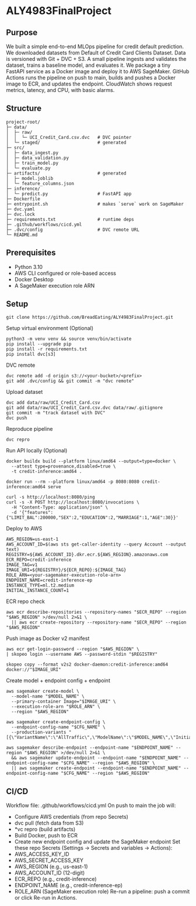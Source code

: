 # ALY4983FinalProject
## Purpose
We built a simple end-to-end MLOps pipeline for credit default prediction. We downloaded datasets from Default of Credit Card Clients Dataset. Data is versioned with Git + DVC + S3. A small pipeline ingests and validates the dataset, trains a baseline model, and evaluates it. We package a tiny FastAPI service as a Docker image and deploy it to AWS SageMaker. GitHub Actions runs the pipeline on push to main, builds and pushes a Docker image to ECR, and updates the endpoint. CloudWatch shows request metrics, latency, and CPU, with basic alarms. 
## Structure
```
project-root/
├─ data/
│  ├─ raw/
│  │  └─ UCI_Credit_Card.csv.dvc   # DVC pointer
│  └─ staged/                      # generated
├─ src/
│  ├─ data_ingest.py
│  ├─ data_validation.py
│  ├─ train_model.py
│  └─ evaluate.py
├─ artifacts/                      # generated
│  ├─ model.joblib
│  └─ feature_columns.json
├─ inference/
│  └─ predict.py                   # FastAPI app
├─ Dockerfile
├─ entrypoint.sh                   # makes `serve` work on SageMaker
├─ dvc.yaml
├─ dvc.lock
├─ requirements.txt                # runtime deps
├─ .github/workflows/cicd.yml
├─ .dvc/config                     # DVC remote URL
└─ README.md
```
## Prerequisites
* Python 3.10
* AWS CLI configured or role-based access
* Docker Desktop
* A SageMaker execution role ARN
## Setup
```
git clone https://github.com/BreadEating/ALY4983FinalProject.git
```
Setup virtual environment (Optional)
```
python3 -m venv venv && source venv/bin/activate
pip install --upgrade pip
pip install -r requirements.txt
pip install dvc[s3]
```
DVC remote
```
dvc remote add -d origin s3://<your-bucket>/<prefix>
git add .dvc/config && git commit -m "dvc remote"
```
Upload dataset
```
dvc add data/raw/UCI_Credit_Card.csv
git add data/raw/UCI_Credit_Card.csv.dvc data/raw/.gitignore
git commit -m "track dataset with DVC"
dvc push
```
Reproduce pipeline
```
dvc repro
```
Run API locally (Optional)
```
docker buildx build --platform linux/amd64 --output=type=docker \
  --attest type=provenance,disabled=true \
  -t credit-inference:amd64 .

docker run --rm --platform linux/amd64 -p 8080:8080 credit-inference:amd64 serve

curl -s http://localhost:8080/ping
curl -s -X POST http://localhost:8080/invocations \
  -H "Content-Type: application/json" \
  -d '{"features":{"LIMIT_BAL":200000,"SEX":2,"EDUCATION":2,"MARRIAGE":1,"AGE":30}}'
```
Deploy to AWS
```
AWS_REGION=us-east-1
AWS_ACCOUNT_ID=$(aws sts get-caller-identity --query Account --output text)
REGISTRY=${AWS_ACCOUNT_ID}.dkr.ecr.${AWS_REGION}.amazonaws.com
ECR_REPO=credit-inference
IMAGE_TAG=v1
IMAGE_URI=${REGISTRY}/${ECR_REPO}:${IMAGE_TAG}
ROLE_ARN=<your-sagemaker-execution-role-arn>
ENDPOINT_NAME=credit-inference-ep
INSTANCE_TYPE=ml.t2.medium
INITIAL_INSTANCE_COUNT=1
```
ECR repo check
```
aws ecr describe-repositories --repository-names "$ECR_REPO" --region "$AWS_REGION" >/dev/null 2>&1 \
  || aws ecr create-repository --repository-name "$ECR_REPO" --region "$AWS_REGION"
```
Push image as Docker v2 manifest
```
aws ecr get-login-password --region "$AWS_REGION" \
| skopeo login --username AWS --password-stdin "$REGISTRY"

skopeo copy --format v2s2 docker-daemon:credit-inference:amd64 docker://"$IMAGE_URI"
```
Create model + endpoint config + endpoint
```
aws sagemaker create-model \
  --model-name "$MODEL_NAME" \
  --primary-container Image="$IMAGE_URI" \
  --execution-role-arn "$ROLE_ARN" \
  --region "$AWS_REGION"

aws sagemaker create-endpoint-config \
  --endpoint-config-name "$CFG_NAME" \
  --production-variants "[{\"VariantName\":\"AllTraffic\",\"ModelName\":\"$MODEL_NAME\",\"InitialInstanceCount\":${INITIAL_INSTANCE_COUNT},\"InstanceType\":\"$INSTANCE_TYPE\"}]"

aws sagemaker describe-endpoint --endpoint-name "$ENDPOINT_NAME" --region "$AWS_REGION" >/dev/null 2>&1 \
  && aws sagemaker update-endpoint --endpoint-name "$ENDPOINT_NAME" --endpoint-config-name "$CFG_NAME" --region "$AWS_REGION" \
  || aws sagemaker create-endpoint --endpoint-name "$ENDPOINT_NAME" --endpoint-config-name "$CFG_NAME" --region "$AWS_REGION"
```
## CI/CD
Workflow file: .github/workflows/cicd.yml
On push to main the job will:
* Configure AWS credentials (from repo Secrets)
* dvc pull (fetch data from S3)
* *vc repro (build artifacts)
* Build Docker, push to ECR
* Create new endpoint config and update the SageMaker endpoint
Set these repo Secrets (Settings → Secrets and variables → Actions):
* AWS_ACCESS_KEY_ID
* AWS_SECRET_ACCESS_KEY
* AWS_REGION (e.g., us-east-1)
* AWS_ACCOUNT_ID (12-digit)
* ECR_REPO (e.g., credit-inference)
* ENDPOINT_NAME (e.g., credit-inference-ep)
* ROLE_ARN (SageMaker execution role)
Re-run a pipeline: push a commit or click Re-run in Actions.